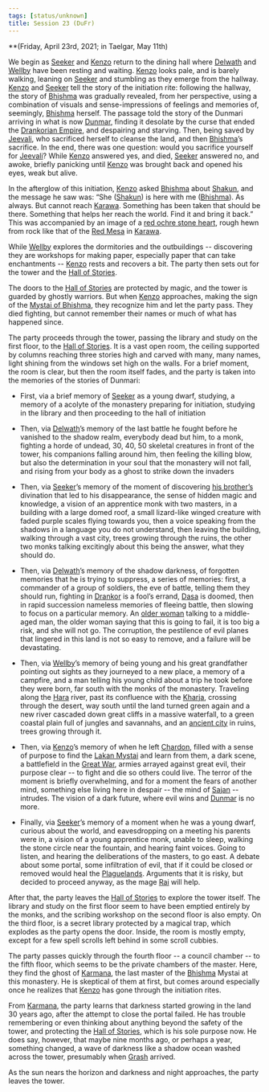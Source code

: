 ```yaml
---
tags: [status/unknown]
title: Session 23 (DuFr)
---
```


**(Friday, April 23rd, 2021; in Taelgar, May 11th)

We begin as [Seeker](<../../../people/pcs/dunmar-fellowship/seeker.md>) and [Kenzo](<../../../people/pcs/dunmar-fellowship/kenzo.md>) return to the dining hall where [Delwath](<../../../people/pcs/dunmar-fellowship/delwath.md>) and [Wellby](<../../../people/pcs/dunmar-fellowship/wellby.md>) have been resting and waiting. [Kenzo](<../../../people/pcs/dunmar-fellowship/kenzo.md>) looks pale, and is barely walking, leaning on [Seeker](<../../../people/pcs/dunmar-fellowship/seeker.md>) and stumbling as they emerge from the hallway. [Kenzo](<../../../people/pcs/dunmar-fellowship/kenzo.md>) and [Seeker](<../../../people/pcs/dunmar-fellowship/seeker.md>) tell the story of the initiation rite: following the hallway, the story of [Bhishma](<../../../cosmology/gods/incorporeal-gods/dunmari/bhishma.md>) was gradually revealed, from her perspective, using a combination of visuals and sense-impressions of feelings and memories of, seemingly, [Bhishma](<../../../cosmology/gods/incorporeal-gods/dunmari/bhishma.md>) herself. The passage told the story of the Dunmari arriving in what is now [Dunmar](<../../../gazetteer/greater-dunmar/realms/dunmar/dunmar.md>), finding it desolate by the curse that ended the [Drankorian Empire](<../../../history/drankorian-era/drankorian-empire.md>), and despairing and starving. Then, being saved by [Jeevali](<../../../cosmology/gods/incorporeal-gods/dunmari/jeevali.md>), who sacrificed herself to cleanse the land, and then [Bhishma](<../../../cosmology/gods/incorporeal-gods/dunmari/bhishma.md>)’s sacrifice. In the end, there was one question: would you sacrifice yourself for [Jeevali](<../../../cosmology/gods/incorporeal-gods/dunmari/jeevali.md>)? While [Kenzo](<../../../people/pcs/dunmar-fellowship/kenzo.md>) answered yes, and died, [Seeker](<../../../people/pcs/dunmar-fellowship/seeker.md>) answered no, and awoke, briefly panicking until [Kenzo](<../../../people/pcs/dunmar-fellowship/kenzo.md>) was brought back and opened his eyes, weak but alive. 

In the afterglow of this initiation, [Kenzo](<../../../people/pcs/dunmar-fellowship/kenzo.md>) asked [Bhishma](<../../../cosmology/gods/incorporeal-gods/dunmari/bhishma.md>) about [Shakun](<../../../cosmology/gods/incorporeal-gods/dunmari/shakun.md>), and the message he saw was: “She ([Shakun](<../../../cosmology/gods/incorporeal-gods/dunmari/shakun.md>)) is here with me ([Bhishma](<../../../cosmology/gods/incorporeal-gods/dunmari/bhishma.md>)). As always. But cannot reach [Karawa](<../../../gazetteer/greater-dunmar/realms/dunmar/eastern-dunmar/karawa.md>). Something has been taken that should be there. Something that helps her reach the world. Find it and bring it back.” This was accompanied by an image of a [red ochre stone heart](<../../../things/artifacts-of-power/heart-of-shakun.md>), rough hewn from rock like that of the [Red Mesa](<../../../gazetteer/greater-dunmar/realms/dunmar/eastern-dunmar/red-mesa.md>) in [Karawa](<../../../gazetteer/greater-dunmar/realms/dunmar/eastern-dunmar/karawa.md>). 

While [Wellby](<../../../people/pcs/dunmar-fellowship/wellby.md>) explores the dormitories and the outbuildings -- discovering they are workshops for making paper, especially paper that can take enchantments -- [Kenzo](<../../../people/pcs/dunmar-fellowship/kenzo.md>) rests and recovers a bit. The party then sets out for the tower and the [Hall of Stories](<../../../gazetteer/greater-dunmar/dunmari-basin/hall-of-stories.md>).

The doors to the [Hall of Stories](<../../../gazetteer/greater-dunmar/dunmari-basin/hall-of-stories.md>) are protected by magic, and the tower is guarded by ghostly warriors. But when [Kenzo](<../../../people/pcs/dunmar-fellowship/kenzo.md>) approaches, making the sign of the [Mystai of Bhishma](<../../../groups/dunmari-mystery-cults/order-of-the-awakened-soul.md>), they recognize him and let the party pass. They died fighting, but cannot remember their names or much of what has happened since.

The party proceeds through the tower, passing the library and study on the first floor, to the [Hall of Stories](<../../../gazetteer/greater-dunmar/dunmari-basin/hall-of-stories.md>). It is a vast open room, the ceiling supported by columns reaching three stories high and carved with many, many names, light shining from the windows set high on the walls. For a brief moment, the room is clear, but then the room itself fades, and the party is taken into the memories of the stories of Dunmari:

- First, via a brief memory of [Seeker](<../../../people/pcs/dunmar-fellowship/seeker.md>) as a young dwarf, studying, a memory of a acolyte of the monastery preparing for initiation, studying in the library and then proceeding to the hall of initiation
  
- Then, via [Delwath](<../../../people/pcs/dunmar-fellowship/delwath.md>)’s memory of the last battle he fought before he vanished to the shadow realm, everybody dead but him, to a monk, fighting a horde of undead, 30, 40, 50 skeletal creatures in front of the tower, his companions falling around him, then feeling the killing blow, but also the determination in your soul that the monastery will not fall, and rising from your body as a ghost to strike down the invaders
  
- Then, via [Seeker](<../../../people/pcs/dunmar-fellowship/seeker.md>)’s memory of the moment of discovering [his brother’s](<../../../people/dwarves/frankar.md>) divination that led to his disappearance, the sense of hidden magic and knowledge, a vision of an apprentice monk with two masters, in a building with a large domed roof, a small lizard-like winged creature with faded purple scales flying towards you, then a voice speaking from the shadows in a language you do not understand, then leaving the building, walking through a vast city, trees growing through the ruins, the other two monks talking excitingly about this being the answer, what they should do.
  
- Then, via [Delwath](<../../../people/pcs/dunmar-fellowship/delwath.md>)’s memory of the shadow darkness, of forgotten memories that he is trying to suppress, a series of memories: first, a commander of a group of soldiers, the eve of battle, telling them they should run, fighting in [Drankor](<../../../history/drankorian-era/drankor.md>) is a fool’s errand, [Dasa](<../../../people/historical-figures/dunmari-rulers/dasa.md>) is doomed, then in rapid succession nameless memories of fleeing battle, then slowing to focus on a particular memory. An [older woman](<../../../people/dunmari/saka.md>) talking to a middle-aged man, the older woman saying that this is going to fail, it is too big a risk, and she will not go. The corruption, the pestilence of evil planes that lingered in this land is not so easy to remove, and a failure will be devastating. 
  
- Then, via [Wellby](<../../../people/pcs/dunmar-fellowship/wellby.md>)’s memory of being young and his great grandfather pointing out sights as they journeyed to a new place, a memory of a campfire, and a man telling his young child about a trip he took before they were born, far south with the monks of the monastery. Traveling along the [Hara](<../../../gazetteer/greater-dunmar/rivers/hara-watershed/hara.md>) river, past its confluence with the [Kharja](<../../../gazetteer/istaros-watershed/rivers/kharja.md>), crossing through the desert, way south until the land turned green again and a new river cascaded down great cliffs in a massive waterfall, to a green coastal plain full of jungles and savannahs, and an [ancient city](<../../../history/drankorian-era/drankor.md>) in ruins, trees growing through it. 
  
- Then, via [Kenzo](<../../../people/pcs/dunmar-fellowship/kenzo.md>)’s memory of when he left [Chardon](<../../../gazetteer/west-coast/chardonian-empire/chardon/chardon.md>), filled with a sense of purpose to find the [Lakan Mystai](<../../../groups/dunmari-mystery-cults/lakan-mystai.md>) and learn from them, a dark scene, a battlefield in the [Great War](<../../../events/1500s/great-war.md>), armies arrayed against great evil, their purpose clear -- to fight and die so others could live. The terror of the moment is briefly overwhelming, and for a moment the fears of another mind, something else living here in despair -- the mind of [Sajan](<../../../people/dunmari/sajan.md>) -- intrudes. The vision of a dark future, where evil wins and [Dunmar](<../../../gazetteer/greater-dunmar/realms/dunmar/dunmar.md>) is no more. 
  
- Finally, via [Seeker](<../../../people/pcs/dunmar-fellowship/seeker.md>)’s memory of a moment when he was a young dwarf, curious about the world, and eavesdropping on a meeting his parents were in, a vision of a young apprentice monk, unable to sleep, walking the stone circle near the fountain, and hearing faint voices. Going to listen, and hearing the deliberations of the masters, to go east. A debate about some portal, some infiltration of evil, that if it could be closed or removed would heal the [Plaguelands](<../../../gazetteer/istaros-watershed/plaguelands.md>). Arguments that it is risky, but decided to proceed anyway, as the mage [Rai](<../../../people/pcs/great-war/rai.md>) will help. 

After that, the party leaves the [Hall of Stories](<../../../gazetteer/greater-dunmar/dunmari-basin/hall-of-stories.md>) to explore the tower itself. The library and study on the first floor seem to have been emptied entirely by the monks, and the scribing workshop on the second floor is also empty. On the third floor, is a secret library protected by a magical trap, which explodes as the party opens the door. Inside, the room is mostly empty, except for a few spell scrolls left behind in some scroll cubbies.

The party passes quickly through the fourth floor -- a council chamber -- to the fifth floor, which seems to be the private chambers of the master. Here, they find the ghost of [Karmana](<../../../people/dunmari/karmana.md>), the last master of the [Bhishma](<../../../cosmology/gods/incorporeal-gods/dunmari/bhishma.md>) Mystai at this monastery. He is skeptical of them at first, but comes around especially once he realizes that [Kenzo](<../../../people/pcs/dunmar-fellowship/kenzo.md>) has gone through the initiation rites. 

From [Karmana](<../../../people/dunmari/karmana.md>), the party learns that darkness started growing in the land 30 years ago, after the attempt to close the portal failed. He has trouble remembering or even thinking about anything beyond the safety of the tower, and protecting the [Hall of Stories](<../../../gazetteer/greater-dunmar/dunmari-basin/hall-of-stories.md>), which is his sole purpose now. He does say, however, that maybe nine months ago, or perhaps a year, something changed, a wave of darkness like a shadow ocean washed across the tower, presumably when [Grash](<../../../people/other-nonhumans/grash.md>) arrived. 

As the sun nears the horizon and darkness and night approaches, the party leaves the tower.